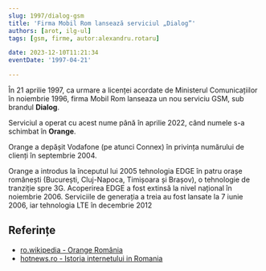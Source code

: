 ```yaml
---
slug: 1997/dialog-gsm
title: 'Firma Mobil Rom lansează serviciul „Dialog”'
authors: [arot, ilg-ul]
tags: [gsm, firme, autor:alexandru.rotaru]

date: 2023-12-10T11:21:34
eventDate: '1997-04-21'

---
```


În 21 aprilie 1997, ca urmare a licenței acordate de Ministerul
Comunicațiilor în noiembrie 1996, firma
Mobil Rom lanseaza un nou serviciu GSM, sub brandul **Dialog**.

<!-- truncate -->

Serviciul a operat cu acest nume până în aprilie 2022, când numele s-a
schimbat în **Orange**.

Orange a depășit Vodafone (pe atunci Connex) în privința numărului de
clienți în septembrie 2004.

Orange a introdus la începutul lui 2005 tehnologia EDGE în patru orașe
românești (București, Cluj-Napoca, Timișoara și Brașov), o tehnologie
de tranziție spre 3G. Acoperirea EDGE a fost extinsă la nivel național
în noiembrie 2006. Serviciile de generația a treia au fost lansate la 7
iunie 2006, iar tehnologia LTE în decembrie 2012

## Referințe

- [ro.wikipedia - Orange România](https://ro.wikipedia.org/wiki/Orange_România)
- [hotnews.ro - Istoria internetului in Romania](https://economie.hotnews.ro/stiri-20_ani_internet-15969144-istoria-internetului-romania-alexandru-rotaru-nu-pot-spun-inventat-noi-ceva-plus-aici-romania-doar-majoritatea-noutatilor-adoptat-printre-primii.htm)
